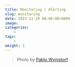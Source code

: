 ```yaml
---
title: Monitoring / Alerting
slug: monitoring
date: 2023-12-29 00:00:00+0000
image: 
categories:
    - 
tags:
    - 
weight: 1
---
```


> Photo by [Pablo Wynistorf](https://www.pablo.one)
